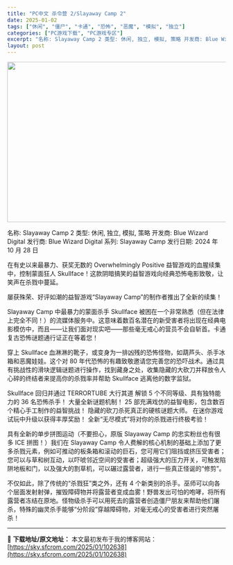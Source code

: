 ```yaml
---
title: "PC中文 杀令营 2/Slayaway Camp 2"
date: 2025-01-02
tags: ["休闲", "僵尸", "卡通", "恐怖", "恶魔", "模拟", "独立"]
categories: ["PC游戏下载", "PC游戏专区"]
excerpt: "名称: Slayaway Camp 2 类型: 休闲, 独立, 模拟, 策略 开发商: Blue Wizard Digital 发行商: Blue Wizard Digital 系列: Slayaway Camp 发行日期: 2024 年 10 月 28 日 在有史以来最暴力、获奖无数的 Overw&hellip;"
layout: post
---
```


<img class="aligncenter size-full wp-image-102639" src="https://sky.sfcrom.com/wp-content/uploads/2025/01/2025010201511665.webp" alt="" width="660" height="370" />

名称: Slayaway Camp 2
类型: 休闲, 独立, 模拟, 策略
开发商: Blue Wizard Digital
发行商: Blue Wizard Digital
系列: Slayaway Camp
发行日期: 2024 年 10 月 28 日

在有史以来最暴力、获奖无数的 Overwhelmingly Positive 益智游戏的血腥续集中，控制蒙面狂人 Skullface！这款阴暗搞笑的益智游戏向经典恐怖电影致敬，让笑声在杀戮中蔓延。

屡获殊荣、好评如潮的益智游戏“Slayaway Camp”的制作者推出了全新的续集！

Slayaway Camp 中最暴力的蒙面杀手 Skullface 被困在一个非常熟悉（但在法律上完全不同！）的流媒体服务中。这意味着数百名潜在的新受害者将出现在经典电影模仿中，而且——让我们面对现实吧——那些毫无戒心的营员不会自斩首。卡通复古恐怖谜题通行证正在等着您！

穿上 Skullface 血淋淋的靴子，或变身为一排凶残的恐怖怪物，如葫芦头、杀手冰箱和恶魔娃娃。这个对 80 年代恐怖的有趣致敬邀请您完善您的恐吓战术。通过具有挑战性的滑块逻辑谜题进行操作，找到藏身之处，收集隐藏的大砍刀并释放令人心碎的终结者来提高你的杀戮率并帮助 Skullface 逃离他的数字监狱。

Skullface 回归并通过 TERRORTUBE 大行其道
解锁 5 个不同等级、具有独特能力的 36 名恐怖杀手！
大量全新谜题机制！
25 部充满戏仿的益智电影，包含数百个精心手工制作的益智挑战！
隐藏的砍刀杀死真正的硬核谜题大师。
在迷你游戏试玩中升级以获得丰厚奖励！
全新“无尽模式”将对你的杀戮进行终极考验！

具有全新的单步拼图运动（不要担心，原版 Slayaway Camp 的忠实粉丝也有很多 ICE 拼图！）我们在 Slayaway Camp 令人费解的核心机制的基础上添加了更多杀戮元素，例如可推动的板条箱和滚动的巨石，您可用它们阻挡或挤压受害者；您可以与草和树互动，以吓唬邻近空间的受害者；超级强大的压力开关，可触发陷阱地板和门，以及强大的割草机，可以碾过露营者，进行一些真正怪诞的“修剪”。

不仅如此，除了传统的“杀戮狂”类之外，还有 4 个新类别的杀手。巫师可以向各个层面发射射弹，摧毁障碍物并将露营者变成血雾！野兽发出可怕的咆哮，将所有露营者冻结在原地。怪物级杀手可以用死去的露营者创造僵尸朋友来帮助他们屠杀，特殊的幽灵杀手能够“分阶段”穿越障碍物，对毫无戒心的受害者进行突然屠杀！

---
📖 **下载地址/原文地址：** 本文最初发布于我的博客网站：[https://sky.sfcrom.com/2025/01/102638](https://sky.sfcrom.com/2025/01/102638)
